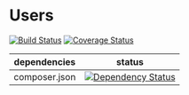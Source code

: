 Users
=====

[![Build Status](https://travis-ci.org/NetCommons3/Users.png?branch=master)](https://travis-ci.org/NetCommons3/Users)
[![Coverage Status](https://coveralls.io/repos/NetCommons3/Users/badge.png?branch=master)](https://coveralls.io/r/NetCommons3/Users?branch=master)

| dependencies | status |
| ------------ | ------ |
| composer.json | [![Dependency Status](https://www.versioneye.com/user/projects/5305d1e0ec1375c09e000149/badge.png)](https://www.versioneye.com/user/projects/5305d1e0ec1375c09e000149) |
